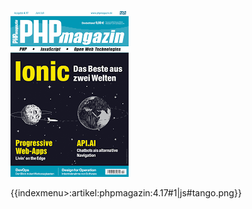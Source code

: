 ![No alt text available](/artikel/phpmagazin/phpmagazin-4.17.png)

{{indexmenu>:artikel:phpmagazin:4.17#1|js#tango.png}}